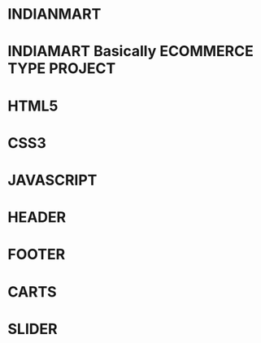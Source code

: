 # INDIANMART
# INDIAMART Basically ECOMMERCE TYPE PROJECT 
# HTML5
# CSS3
# JAVASCRIPT
# HEADER
# FOOTER
# CARTS
# SLIDER
